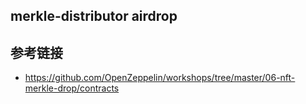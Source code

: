 ## merkle-distributor airdrop

## 参考链接  
-  https://github.com/OpenZeppelin/workshops/tree/master/06-nft-merkle-drop/contracts 